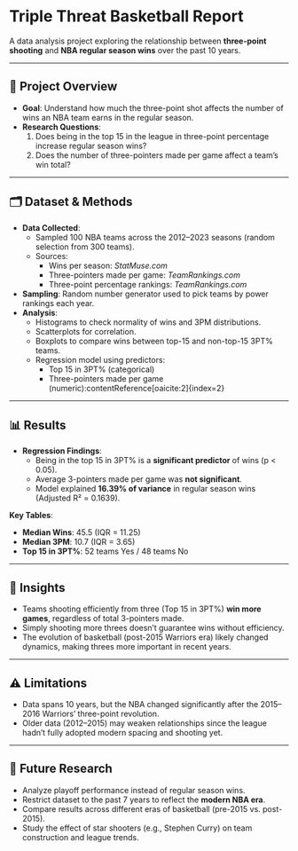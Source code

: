 # Triple Threat Basketball Report

A data analysis project exploring the relationship between **three-point shooting** and **NBA regular season wins** over the past 10 years.

---

## 📌 Project Overview
- **Goal**: Understand how much the three-point shot affects the number of wins an NBA team earns in the regular season.  
- **Research Questions**:
  1. Does being in the top 15 in the league in three-point percentage increase regular season wins?  
  2. Does the number of three-pointers made per game affect a team’s win total?

---

## 🗂 Dataset & Methods
- **Data Collected**:  
  - Sampled 100 NBA teams across the 2012–2023 seasons (random selection from 300 teams).  
  - Sources:  
    - Wins per season: *StatMuse.com*  
    - Three-pointers made per game: *TeamRankings.com*  
    - Three-point percentage rankings: *TeamRankings.com*
- **Sampling**: Random number generator used to pick teams by power rankings each year.  
- **Analysis**:  
  - Histograms to check normality of wins and 3PM distributions.  
  - Scatterplots for correlation.  
  - Boxplots to compare wins between top-15 and non-top-15 3PT% teams.  
  - Regression model using predictors:  
    - Top 15 in 3PT% (categorical)  
    - Three-pointers made per game (numeric):contentReference[oaicite:2]{index=2}

---

## 📊 Results
- **Regression Findings**:
  - Being in the top 15 in 3PT% is a **significant predictor** of wins (p < 0.05).  
  - Average 3-pointers made per game was **not significant**.  
  - Model explained **16.39% of variance** in regular season wins (Adjusted R² = 0.1639).

**Key Tables**:
- **Median Wins**: 45.5 (IQR = 11.25)  
- **Median 3PM**: 10.7 (IQR = 3.65)  
- **Top 15 in 3PT%**: 52 teams Yes / 48 teams No

---

## 🔑 Insights
- Teams shooting efficiently from three (Top 15 in 3PT%) **win more games**, regardless of total 3-pointers made.  
- Simply shooting more threes doesn’t guarantee wins without efficiency.  
- The evolution of basketball (post-2015 Warriors era) likely changed dynamics, making threes more important in recent years.

---

## ⚠️ Limitations
- Data spans 10 years, but the NBA changed significantly after the 2015–2016 Warriors’ three-point revolution.  
- Older data (2012–2015) may weaken relationships since the league hadn’t fully adopted modern spacing and shooting yet.

---

## 🔮 Future Research
- Analyze playoff performance instead of regular season wins.  
- Restrict dataset to the past 7 years to reflect the **modern NBA era**.  
- Compare results across different eras of basketball (pre-2015 vs. post-2015).  
- Study the effect of star shooters (e.g., Stephen Curry) on team construction and league trends.
